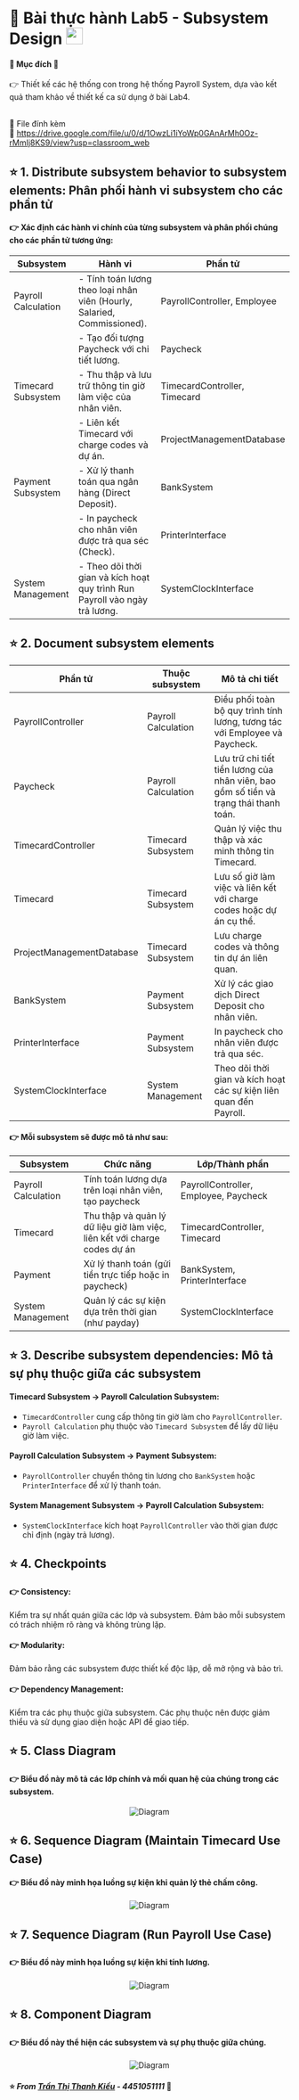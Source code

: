 # 🐳 Bài thực hành Lab5 - Subsystem Design <img src="https://media.giphy.com/media/fYSnHlufseco8Fh93Z/giphy.gif" width="30">
#### 📖 Mục đích 📝
👉 Thiết kế các hệ thống con trong hệ thống Payroll System, dựa vào kết quả tham khảo về thiết kế ca sử dụng ở bài Lab4.

</br>📑 File đính kèm
</br>📎 https://drive.google.com/file/u/0/d/1OwzLi1iYoWp0GAnArMh0Oz-rMmIj8KS9/view?usp=classroom_web
## ⭐️ 1. Distribute subsystem behavior to subsystem elements: Phân phối hành vi subsystem cho các phần tử
#### 👉 Xác định các hành vi chính của từng subsystem và phân phối chúng cho các phần tử tương ứng:
| Subsystem	         | Hành vi	                                                                 | Phần tử                     |
|--------------------|---------------------------------------------------------------------------|-----------------------------|
|Payroll Calculation |- Tính toán lương theo loại nhân viên (Hourly, Salaried, Commissioned).    | PayrollController, Employee |
|                    |- Tạo đối tượng Paycheck với chi tiết lương.	                             | Paycheck                    |
|Timecard Subsystem	 |- Thu thập và lưu trữ thông tin giờ làm việc của nhân viên.	               | TimecardController, Timecard|
|                    |- Liên kết Timecard với charge codes và dự án.                             | ProjectManagementDatabase   |
|Payment Subsystem   |- Xử lý thanh toán qua ngân hàng (Direct Deposit).	                       | BankSystem                  |
|                    |- In paycheck cho nhân viên được trả qua séc (Check).	                     | PrinterInterface            |
| System Management  |- Theo dõi thời gian và kích hoạt quy trình Run Payroll vào ngày trả lương.| SystemClockInterface        |

## ⭐️ 2. Document subsystem elements 
| Phần tử                 	| Thuộc subsystem	    | Mô tả chi tiết                                                                      |
|---------------------------|---------------------|-------------------------------------------------------------------------------------|
| PayrollController       	| Payroll Calculation |	Điều phối toàn bộ quy trình tính lương, tương tác với Employee và Paycheck.         |
| Paycheck                  |	Payroll Calculation |	Lưu trữ chi tiết tiền lương của nhân viên, bao gồm số tiền và trạng thái thanh toán.|
| TimecardController	      |Timecard Subsystem   |	Quản lý việc thu thập và xác minh thông tin Timecard.                               |
| Timecard                  |	Timecard Subsystem  | Lưu số giờ làm việc và liên kết với charge codes hoặc dự án cụ thể.                 |
| ProjectManagementDatabase	|Timecard Subsystem 	| Lưu charge codes và thông tin dự án liên quan.                                      |
| BankSystem	              | Payment Subsystem	  | Xử lý các giao dịch Direct Deposit cho nhân viên.                                   |
| PrinterInterface          | Payment Subsystem	  | In paycheck cho nhân viên được trả qua séc.                                         |
| SystemClockInterface      | System Management 	| Theo dõi thời gian và kích hoạt các sự kiện liên quan đến Payroll.                  |

#### 👉 Mỗi subsystem sẽ được mô tả như sau:
|Subsystem	          | Chức năng                                                                 | Lớp/Thành phần                        |
|---------------------|---------------------------------------------------------------------------|---------------------------------------|
| Payroll Calculation | Tính toán lương dựa trên loại nhân viên, tạo paycheck	                    | PayrollController, Employee, Paycheck |
| Timecard	          | Thu thập và quản lý dữ liệu giờ làm việc, liên kết với charge codes dự án	| TimecardController, Timecard          |
| Payment	            | Xử lý thanh toán (gửi tiền trực tiếp hoặc in paycheck)	                  | BankSystem, PrinterInterface          |
| System Management 	| Quản lý các sự kiện dựa trên thời gian (như payday)	                      | SystemClockInterface                  |

## ⭐️ 3. Describe subsystem dependencies: Mô tả sự phụ thuộc giữa các subsystem
#### Timecard Subsystem → Payroll Calculation Subsystem:
- `TimecardController` cung cấp thông tin giờ làm cho `PayrollController`.
- `Payroll Calculation` phụ thuộc vào `Timecard Subsystem` để lấy dữ liệu giờ làm việc.

#### Payroll Calculation Subsystem → Payment Subsystem:
- `PayrollController` chuyển thông tin lương cho `BankSystem` hoặc `PrinterInterface` để xử lý thanh toán.

#### System Management Subsystem → Payroll Calculation Subsystem:
- `SystemClockInterface` kích hoạt `PayrollController` vào thời gian được chỉ định (ngày trả lương).

## ⭐️ 4. Checkpoints
#### 👉 Consistency:
Kiểm tra sự nhất quán giữa các lớp và subsystem. Đảm bảo mỗi subsystem có trách nhiệm rõ ràng và không trùng lặp.

#### 👉 Modularity:
Đảm bảo rằng các subsystem được thiết kế độc lập, dễ mở rộng và bảo trì.

#### 👉 Dependency Management:
Kiểm tra các phụ thuộc giữa subsystem. Các phụ thuộc nên được giảm thiểu và sử dụng giao diện hoặc API để giao tiếp.

## ⭐️ 5. Class Diagram
#### 👉 Biểu đồ này mô tả các lớp chính và mối quan hệ của chúng trong các subsystem.
<p align="center">
  <img src="https://www.planttext.com/api/plantuml/png/b5JDQjmm4BxhANJSGlm29eIGJQ615fPkISyJQPeLbZIBHYwODa_MGn-fhr3BAtlNibFIYss-qVUZqSX_Vls-vGWXjiuAReoNWHY5K1QOvNjtjDGXoXz2oaeQNKlZu_3jmM4jzp4O_pm0H-WS-lW9uu7qHKLA1LQr5YBkeDkygwMczicYU1bTFb0RR5Tu7GRmSy-Q22FCNoaqg2_mVtYSBFPW8HZKXGadkFiVeIqvPvWD-OMOcagBr94Ys3u3yjkyibaF1x9sIpwcDuR1QSvBXSJzJaQVcL-CGmL1vsXw27JVFyzDd2Kn_0ZMw2JqH6GH_59h4GEq7ciRpBruE8t8bOovKa_yCMIYFcCSOIwv_RgFXkFrkE1crX1rGDNaRHN40GD7hO-pxkV9l3ytOHAy0z_iEuxeyfwEWHGoxqwKpJ4RrfFrejMxViuZXeVq-0OA9w4U7ablqJd5s5fIJQd5FKEtTksufncy_bbLnKqgYkKTACfhatsXNrKtAvCWbYEQ5axyzVBO0x4oMfS-hz3FX_QQVd4aOhMtEScSBsxHw_Gl_0i00F__0m00" alt="Diagram">

## ⭐️ 6. Sequence Diagram (Maintain Timecard Use Case)
#### 👉 Biểu đồ này minh họa luồng sự kiện khi quản lý thẻ chấm công.
<p align="center">
  <img src="https://www.planttext.com/api/plantuml/png/X95DZi8m38NtFeNLLP6O2tGnGa8isB4O3c0rHbYaSUMa8CusYpdIN866VzGoiydY-RtdBydlzyyi9hBKDHxYJWAQHWQWEgdXEh8XHImMJUlro5n0stkbbfP2mYzfk2PpSmt9r7ksqV6BkA9ZjZv5uBpbutEaha9oxYQNV8LOkYccgpY1OUgvgy8zUN6Kk9m0-GSKIhoC04SMvue1QOLTcvl-0S9XyjtjQWqRiOQIQEZvs4T-0PJmDs9-kGhZLWyBCxMoM5u2TtlHbmO7i_x87tm2003__mC0" alt="Diagram">

## ⭐️ 7. Sequence Diagram (Run Payroll Use Case)
#### 👉 Biểu đồ này minh họa luồng sự kiện khi tính lương.
<p align="center">
  <img src="https://www.planttext.com/api/plantuml/png/T58xRiCm3Drr2YAJ3QGNy52aBJfa252WkG0XCObXVGo97dos33rIhr3AdxQEaqK6oFVqFjRtzMkN62DtpghKr1vYIAGKQWuHNeoJ2IROV60VWxLmG8zdYXlL2gVMTOkUOLg-1S_vIt6nVNUj3JtHBKLVI3UBuIlwvhDFJ6w9ZRLdYljyd52Bkz7Nq_DQkGADLdSMcQPTKQeLAbDdMql68_Jiju8pUOeZU9WKD5sqDrj05phFMp02A1NQ8QWZ2N4WlWG3THfImZ6YJoTf2jOPijvV5HMqCMXAQRgfQ2VXKf5DT4TWTZOMzqZXjjMi8vFVMFzalBbVol0RX3Vlf0XYCjBXJZZvHVq0003__mC0" alt="Diagram">

## ⭐️ 8. Component Diagram
#### 👉 Biểu đồ này thể hiện các subsystem và sự phụ thuộc giữa chúng.
<p align="center">
  <img src="https://www.planttext.com/api/plantuml/png/T98z3i8m38NtdC9YxnKGec9WG4A23NKmgO4gVoX9XmfnCWQEn1KWf5KfJQSepyyl_goy7i-5ysXzhIHpej9WZIF6hiW5dWbckyPvKh11_Ragqdu6DmPmY7ek3HThxScUa5F1xZ-TMsoiaH9obBoMw2kZszwsaXljmqcs2EfANQLfY8hMmY_4nJ1oNodYQ4lOrKVt7Q1Dx0f_aPqy6Yo0Z4AMg4N4YYFOAe0DwTBSa6Np95P2YzuUTjBIhs3IyZlnTCw8etyzEbBRIub3Ty4MfClmRzu0003__mC0" alt="Diagram">

#### ⭐️ <i> From [Trần Thị Thanh Kiều](https://github.com/tukieef-nah) - 4451051111 </i> 💙
